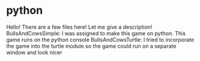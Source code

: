 # python
Hello! 
There are a few files here! Let me give a description!
BullsAndCowsSimple: I was assigned to make this game on python. This game runs on the python console
BullsAndCowsTurtle: I tried to incorporate the game into the turtle module so the game could run on a separate window and look nicer
